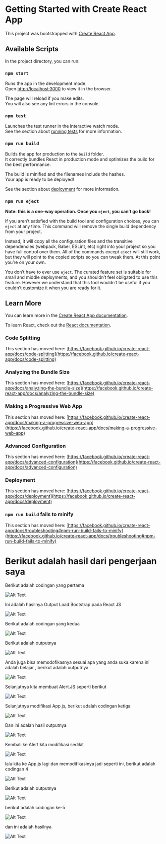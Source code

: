 # Getting Started with Create React App

This project was bootstrapped with [Create React App](https://github.com/facebook/create-react-app).

## Available Scripts

In the project directory, you can run:

### `npm start`

Runs the app in the development mode.\
Open [http://localhost:3000](http://localhost:3000) to view it in the browser.

The page will reload if you make edits.\
You will also see any lint errors in the console.

### `npm test`

Launches the test runner in the interactive watch mode.\
See the section about [running tests](https://facebook.github.io/create-react-app/docs/running-tests) for more information.

### `npm run build`

Builds the app for production to the `build` folder.\
It correctly bundles React in production mode and optimizes the build for the best performance.

The build is minified and the filenames include the hashes.\
Your app is ready to be deployed!

See the section about [deployment](https://facebook.github.io/create-react-app/docs/deployment) for more information.

### `npm run eject`

**Note: this is a one-way operation. Once you `eject`, you can’t go back!**

If you aren’t satisfied with the build tool and configuration choices, you can `eject` at any time. This command will remove the single build dependency from your project.

Instead, it will copy all the configuration files and the transitive dependencies (webpack, Babel, ESLint, etc) right into your project so you have full control over them. All of the commands except `eject` will still work, but they will point to the copied scripts so you can tweak them. At this point you’re on your own.

You don’t have to ever use `eject`. The curated feature set is suitable for small and middle deployments, and you shouldn’t feel obligated to use this feature. However we understand that this tool wouldn’t be useful if you couldn’t customize it when you are ready for it.

## Learn More

You can learn more in the [Create React App documentation](https://facebook.github.io/create-react-app/docs/getting-started).

To learn React, check out the [React documentation](https://reactjs.org/).

### Code Splitting

This section has moved here: [https://facebook.github.io/create-react-app/docs/code-splitting](https://facebook.github.io/create-react-app/docs/code-splitting)

### Analyzing the Bundle Size

This section has moved here: [https://facebook.github.io/create-react-app/docs/analyzing-the-bundle-size](https://facebook.github.io/create-react-app/docs/analyzing-the-bundle-size)

### Making a Progressive Web App

This section has moved here: [https://facebook.github.io/create-react-app/docs/making-a-progressive-web-app](https://facebook.github.io/create-react-app/docs/making-a-progressive-web-app)

### Advanced Configuration

This section has moved here: [https://facebook.github.io/create-react-app/docs/advanced-configuration](https://facebook.github.io/create-react-app/docs/advanced-configuration)

### Deployment

This section has moved here: [https://facebook.github.io/create-react-app/docs/deployment](https://facebook.github.io/create-react-app/docs/deployment)

### `npm run build` fails to minify

This section has moved here: [https://facebook.github.io/create-react-app/docs/troubleshooting#npm-run-build-fails-to-minify](https://facebook.github.io/create-react-app/docs/troubleshooting#npm-run-build-fails-to-minify)

# Berikut adalah hasil dari pengerjaan saya



Berikut adalah codingan yang pertama 

![Alt Text](https://github.com/divamaretta/Modul-1---ReactJS/blob/main/coding%201.png)

Ini adalah hasilnya Output Load Bootstrap pada React JS

![Alt Text](https://github.com/divamaretta/Modul-1---ReactJS/blob/main/hasil%201.png)

Berikut adalah codingan yang kedua

![Alt Text](https://github.com/divamaretta/Modul-1---ReactJS/blob/main/coding%202.png)

Berikut adalah outputnya

![Alt Text](https://github.com/divamaretta/Modul-1---ReactJS/blob/main/hasil%202.png)

Anda juga bisa memodofikasnya sesuai apa yang anda suka karena ini adalah belajar , berikut adalah outputnya

![Alt Text](https://github.com/divamaretta/Modul-1---ReactJS/blob/main/modifikasi%20hasil%202.png)

Selanjutnya kita membuat Alert.JS seperti berikut

![Alt Text](https://github.com/divamaretta/Modul-1---ReactJS/blob/main/coding%20alert.png)

Selanjutnya modifikasi App.js, berikut adalah codingan ketiga 

![Alt Text](https://github.com/divamaretta/Modul-1---ReactJS/blob/main/codingan%203.png)

Dan ini adalah hasil outputnya 

![Alt Text](https://github.com/divamaretta/Modul-1---ReactJS/blob/main/hasil%203.png)

Kembali ke Alert kita modifikasi sedikit

![Alt Text](https://github.com/divamaretta/Modul-1---ReactJS/blob/main/coding%20modifikasi%20alert%204.png)

lalu kita ke App.js lagi dan memodifikasinya jadi seperti ini, berikut adalah codingan 4

![Alt Text](https://github.com/divamaretta/Modul-1---ReactJS/blob/main/coding%204.png)

Berikut adalah outputnya 

![Alt Text](https://github.com/divamaretta/Modul-1---ReactJS/blob/main/hasil%204.png)

berikut adalah codingan ke-5 

![Alt Text](https://github.com/divamaretta/Modul-1---ReactJS/blob/main/coding%205.png)

dan ini adalah hasilnya

![Alt Text](https://github.com/divamaretta/Modul-1---ReactJS/blob/main/hasil%205.png)
